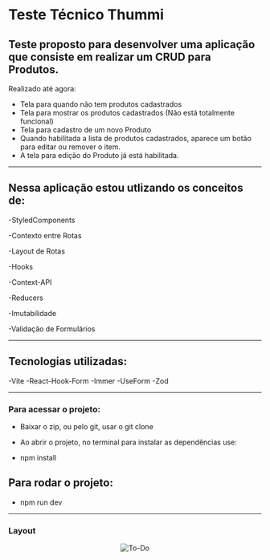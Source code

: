 # Teste Técnico Thummi

## Teste proposto para desenvolver uma aplicação que consiste em realizar um CRUD para Produtos.


Realizado até agora: 
- Tela para quando não tem produtos cadastrados
- Tela para mostrar os produtos cadastrados (Não está totalmente funcional) 
- Tela para cadastro de um novo Produto 
- Quando habilitada a lista de produtos cadastrados, aparece um botão para editar ou remover o item.
- A tela para edição do Produto já está habilitada. 



----------------------------------------------------------------

## Nessa aplicação estou utlizando os conceitos de: 

-StyledComponents

-Contexto entre Rotas

-Layout de Rotas

-Hooks

-Context-API

-Reducers

-Imutabilidade 

-Validação de Formulários


----------------------------------------------------------------

## Tecnologias utilizadas:
-Vite 
-React-Hook-Form
-Immer
-UseForm
-Zod


-----------------------------------------------------

### Para acessar o projeto: 

- Baixar o zip, ou pelo git, usar o git clone 

- Ao abrir o projeto, no terminal para instalar as dependências use:   
- npm install 

## Para rodar o projeto: 
- npm run dev 


-----------------------------------------------------

### Layout 

<div align="center">
<img align="center" alt="To-Do" src="https://i.imgur.com/ll2Hc39.png">
</div>
